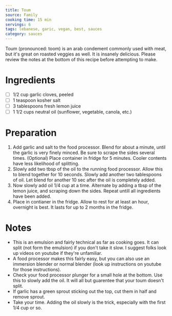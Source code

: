```yaml
---
title: Toum
source: Family
cooking time: 15 min
servings: 6
tags: lebanese, garic, vegan, best, sauces
category: sauces
---
```


Toum (pronounced: toom) is an arab condement commonly used with meat, but it's great on roasted veggies as well. It is insanely delicious. Please review the notes at the bottom of this recipe before attempting to make.

Ingredients
===========

* [ ] 1/2 cup garlic cloves, peeled
* [ ] 1 teaspoon kosher salt
* [ ] 3 tablespoons fresh lemon juice
* [ ] 1 1/2 cups neutral oil (sunflower, vegetable, canola, etc.)

Preparation
===========
1. Add garlic and salt to the food processor. Blend for about a minute, until the garlic is very finely minced. Be sure to scrape the sides several times. (Optional) Place container in fridge for 5 minutes. Cooler contents have less likelihood of splitting.
2. Slowly add two tbsp of the oil to the running food processor. Allow this to blend together for 10 seconds. Slowly add another two tablespoons of oil. Let blend for another 10 sec after the oil is completely added.
3. Now slowly add oil 1/4 cup at a time. Alternate by adding a tbsp of the lemon juice, and scraping down the sides. Repeat untill all ingredients have been added.
4. Place in contianer in the fridge. Allow to rest for at least an hour, overnight is best. It lasts for up to 2 months in the fridge.

Notes
=====

* This is an emulsion and fairly technical as far as cooking goes. It can split (not form the emulsion) if you don't take it slow. I suggest folks look up videos on youtube if they're unfamiliar.
* A food processor makes this fairly easy, but you can also use an immersion blender or normal blender (look up instructions on youtube for those instructions).
* Check your food processor plunger for a small hole at the bottom. Use this to slowly add the oil. It will all but guarentee that your toum doesn't split.
* If garlic has a green sprout sticking out the top, cut them in half and remove sprout.
* Take your time. Adding the oil slowly is the trick, especially with the first 1/4 cup or so. 
